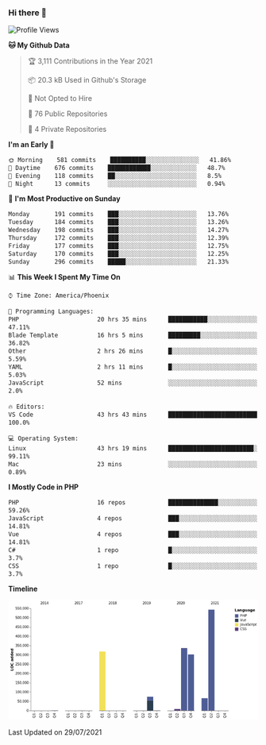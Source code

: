 ### Hi there 👋

<!--START_SECTION:waka-->
![Profile Views](http://img.shields.io/badge/Profile%20Views-0-blue)

**🐱 My Github Data** 

> 🏆 3,111 Contributions in the Year 2021
 > 
> 📦 20.3 kB Used in Github's Storage 
 > 
> 🚫 Not Opted to Hire
 > 
> 📜 76 Public Repositories 
 > 
> 🔑 4 Private Repositories  
 > 
**I'm an Early 🐤** 

```text
🌞 Morning    581 commits    ██████████░░░░░░░░░░░░░░░   41.86% 
🌆 Daytime    676 commits    ████████████░░░░░░░░░░░░░   48.7% 
🌃 Evening    118 commits    ██░░░░░░░░░░░░░░░░░░░░░░░   8.5% 
🌙 Night      13 commits     ░░░░░░░░░░░░░░░░░░░░░░░░░   0.94%

```
📅 **I'm Most Productive on Sunday** 

```text
Monday       191 commits    ███░░░░░░░░░░░░░░░░░░░░░░   13.76% 
Tuesday      184 commits    ███░░░░░░░░░░░░░░░░░░░░░░   13.26% 
Wednesday    198 commits    ███░░░░░░░░░░░░░░░░░░░░░░   14.27% 
Thursday     172 commits    ███░░░░░░░░░░░░░░░░░░░░░░   12.39% 
Friday       177 commits    ███░░░░░░░░░░░░░░░░░░░░░░   12.75% 
Saturday     170 commits    ███░░░░░░░░░░░░░░░░░░░░░░   12.25% 
Sunday       296 commits    █████░░░░░░░░░░░░░░░░░░░░   21.33%

```


📊 **This Week I Spent My Time On** 

```text
⌚︎ Time Zone: America/Phoenix

💬 Programming Languages: 
PHP                      20 hrs 35 mins      ███████████░░░░░░░░░░░░░░   47.11% 
Blade Template           16 hrs 5 mins       █████████░░░░░░░░░░░░░░░░   36.82% 
Other                    2 hrs 26 mins       █░░░░░░░░░░░░░░░░░░░░░░░░   5.59% 
YAML                     2 hrs 11 mins       █░░░░░░░░░░░░░░░░░░░░░░░░   5.03% 
JavaScript               52 mins             ░░░░░░░░░░░░░░░░░░░░░░░░░   2.0%

🔥 Editors: 
VS Code                  43 hrs 43 mins      █████████████████████████   100.0%

💻 Operating System: 
Linux                    43 hrs 19 mins      ████████████████████████░   99.11% 
Mac                      23 mins             ░░░░░░░░░░░░░░░░░░░░░░░░░   0.89%

```

**I Mostly Code in PHP** 

```text
PHP                      16 repos            ██████████████░░░░░░░░░░░   59.26% 
JavaScript               4 repos             ███░░░░░░░░░░░░░░░░░░░░░░   14.81% 
Vue                      4 repos             ███░░░░░░░░░░░░░░░░░░░░░░   14.81% 
C#                       1 repo              █░░░░░░░░░░░░░░░░░░░░░░░░   3.7% 
CSS                      1 repo              █░░░░░░░░░░░░░░░░░░░░░░░░   3.7%

```


**Timeline**

![Chart not found](https://raw.githubusercontent.com/mikebronner/mikebronner/master/charts/bar_graph.png) 


 Last Updated on 29/07/2021
<!--END_SECTION:waka-->

<!--
**mikebronner/mikebronner** is a ✨ _special_ ✨ repository because its `README.md` (this file) appears on your GitHub profile.

Here are some ideas to get you started:

- 🔭 I’m currently working on ...
- 🌱 I’m currently learning ...
- 👯 I’m looking to collaborate on ...
- 🤔 I’m looking for help with ...
- 💬 Ask me about ...
- 📫 How to reach me: ...
- 😄 Pronouns: ...
- ⚡ Fun fact: ...
-->
